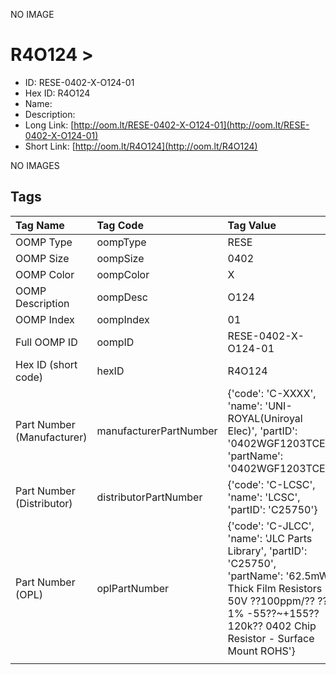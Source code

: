 


  
NO IMAGE  
# R4O124 > 

- ID: RESE-0402-X-O124-01
- Hex ID: R4O124
- Name: 
- Description: 
- Long Link: [http://oom.lt/RESE-0402-X-O124-01](http://oom.lt/RESE-0402-X-O124-01)
- Short Link: [http://oom.lt/R4O124](http://oom.lt/R4O124)
  
NO IMAGES  
## Tags
  

|Tag Name|Tag Code|Tag Value|
| :--- | :--- | :--- |
|OOMP Type|oompType|RESE|
|OOMP Size|oompSize|0402|
|OOMP Color|oompColor|X|
|OOMP Description|oompDesc|O124|
|OOMP Index|oompIndex|01|
|Full OOMP ID|oompID|RESE-0402-X-O124-01|
|Hex ID (short code)|hexID|R4O124|
|Part Number (Manufacturer)|manufacturerPartNumber|{'code': 'C-XXXX', 'name': 'UNI-ROYAL(Uniroyal Elec)', 'partID': '0402WGF1203TCE', 'partName': '0402WGF1203TCE'}|
|Part Number (Distributor)|distributorPartNumber|{'code': 'C-LCSC', 'name': 'LCSC', 'partID': 'C25750'}|
|Part Number (OPL)|oplPartNumber|{'code': 'C-JLCC', 'name': 'JLC Parts Library', 'partID': 'C25750', 'partName': '62.5mW Thick Film Resistors 50V ??100ppm/?? ??1% -55??~+155?? 120k?? 0402  Chip Resistor - Surface Mount ROHS'}|
||||
